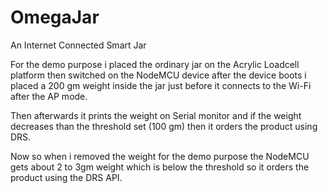 # OmegaJar
An Internet Connected Smart Jar

For the demo purpose i placed the ordinary jar on the Acrylic Loadcell platform then switched on the NodeMCU device after the device boots i placed a 200 gm weight inside the jar just before it connects to the Wi-Fi after the AP mode.

Then afterwards it prints the weight on Serial monitor and if the weight decreases than the threshold set (100 gm) then it orders the product using DRS.

Now so when i removed the weight for the demo purpose the NodeMCU gets about 2 to 3gm weight which is below the threshold so it orders the product using the DRS API.
